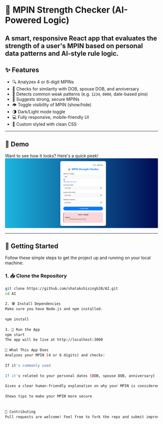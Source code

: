 # 🔐 MPIN Strength Checker (AI-Powered Logic)

A smart, responsive React app that evaluates the strength of a user's MPIN based on personal data patterns and AI-style rule logic. 
---

## ✨ Features

- 🔍 Analyzes 4 or 6-digit MPINs
- 📅 Checks for similarity with DOB, spouse DOB, and anniversary
- 🧠 Detects common weak patterns (e.g. `1234`, `0000`, date-based pins)
- 🔄 Suggests strong, secure MPINs
- 👁️ Toggle visibility of MPIN (show/hide)
- 🌗 Dark/Light mode toggle
- 💻 Fully responsive, mobile-friendly UI
- 🎨 Custom styled with clean CSS

---

## 📸 Demo

Want to see how it looks? Here's a quick peek!  
![MPIN Demo Screenshot](mpin_project/demo.png) <!-- Replace this with your actual screenshot path -->

---

## 🚀 Getting Started

Follow these simple steps to get the project up and running on your local machine:

### 1. 📥 Clone the Repository

```bash
git clone https://github.com/shatakshisingh28/AI.git
cd AI

2. 🛠️ Install Dependencies
Make sure you have Node.js and npm installed.

npm install

3. 🚴 Run the App
npm start
The app will be live at http://localhost:3000

🧠 What This App Does
Analyzes your MPIN (4 or 6 digits) and checks:

If it's commonly used

If it's related to your personal dates (DOB, spouse DOB, anniversary)

Gives a clear human-friendly explanation on why your MPIN is considered weak or strong

Shows tips to make your MPIN more secure


🤝 Contributing
Pull requests are welcome! Feel free to fork the repo and submit improvements or bug fixes.
